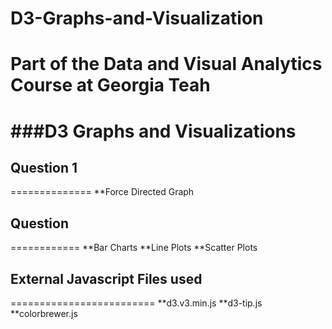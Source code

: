 D3-Graphs-and-Visualization
===========================

Part of the Data and Visual Analytics Course at Georgia Teah
=======
###D3 Graphs and Visualizations
================================

## Question 1
==============
**Force Directed Graph

## Question
============
**Bar Charts
**Line Plots
**Scatter Plots

## External Javascript Files used
=========================
**d3.v3.min.js
**d3-tip.js  
**colorbrewer.js    

